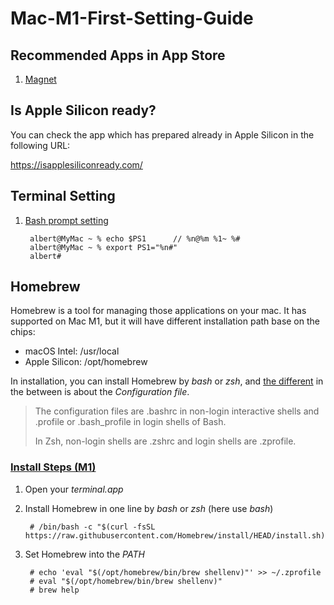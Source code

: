 # Mac-M1-First-Setting-Guide

## Recommended Apps in App Store

1. [Magnet](https://apps.apple.com/tw/app/magnet/id441258766?mt=12)

## Is Apple Silicon ready?

You can check the app which has prepared already in Apple Silicon in the following URL:

https://isapplesiliconready.com/

## Terminal Setting

1. [Bash prompt setting](https://osxdaily.com/2006/12/11/how-to-customize-your-terminal-prompt/)

        albert@MyMac ~ % echo $PS1      // %n@%m %1~ %#
        albert@MyMac ~ % export PS1="%n#"
        albert#


## Homebrew

Homebrew is a tool for managing those applications on your mac. It has supported on Mac M1, but it will have different installation path base on the chips:

* macOS Intel:      /usr/local
* Apple Silicon:    /opt/homebrew

In installation, you can install Homebrew by *bash* or *zsh*, and [the different](https://www.educba.com/zsh-vs-bash/) in the between is about the *Configuration file*.


> The configuration files are .bashrc in non-login interactive shells and .profile or .bash_profile in login shells of Bash. 
> 
> In Zsh, non-login shells are .zshrc and login shells are .zprofile.



### [Install Steps (M1)](https://docs.brew.sh/Installation)

1. Open your *terminal.app*
1. Install Homebrew in one line by *bash* or *zsh* (here use *bash*)

        # /bin/bash -c "$(curl -fsSL https://raw.githubusercontent.com/Homebrew/install/HEAD/install.sh)"

1. Set Homebrew into the *PATH*

        # echo 'eval "$(/opt/homebrew/bin/brew shellenv)"' >> ~/.zprofile
        # eval "$(/opt/homebrew/bin/brew shellenv)"
        # brew help
